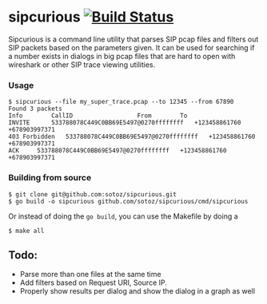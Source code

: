 # sipcurious [![Build Status](https://travis-ci.org/sotoz/sipcurious.svg?branch=master)](https://travis-ci.org/sotoz/sipcurious)
Sipcurious is a command line utility that parses SIP pcap files and filters out SIP packets based on the parameters given.
It can be used for searching if a number exists in dialogs in big pcap files that are hard to open with wireshark or other SIP trace viewing utilities.

### Usage
```
$ sipcurious --file my_super_trace.pcap --to 12345 --from 67890
Found 3 packets
Info		CallID					From		To
INVITE		533788078C449C0BB69E5497@0270ffffffff	+123458861760	+678903997371
403 Forbidden	533788078C449C0BB69E5497@0270ffffffff	+123458861760	+678903997371
ACK		533788078C449C0BB69E5497@0270ffffffff	+123458861760	+678903997371
```

### Building from source
```
$ git clone git@github.com:sotoz/sipcurious.git
$ go build -o sipcurious github.com/sotoz/sipcurious/cmd/sipcurious
```
Or instead of doing the `go build`, you can use the Makefile by doing a
```
$ make all
```
## Todo:
- Parse more than one files at the same time
- Add filters based on Request URI, Source IP.
- Properly show results per dialog and show the dialog in a graph as well
